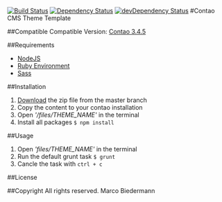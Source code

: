 [![Build Status](https://travis-ci.org/marcobiedermann/contao-theme-template.svg)](https://travis-ci.org/marcobiedermann/contao-theme-template) [![Dependency Status](https://david-dm.org/marcobiedermann/contao-theme-template.svg)](https://david-dm.org/marcobiedermann/contao-theme-template) [![devDependency Status](https://david-dm.org/marcobiedermann/contao-theme-template/dev-status.svg)](https://david-dm.org/marcobiedermann/contao-theme-template#info=devDependencies)
#Contao CMS Theme Template

##Compatible
Compatible Version: [Contao 3.4.5](https://download.contao.org/3.4.5/zip)

##Requirements
* [NodeJS](http://nodejs.org/)
* [Ruby Environment](https://www.ruby-lang.org/)
* [Sass](http://sass-lang.com/)

##Installation
1. [Download](https://github.com/marcobiedermann/contao-theme-template/archive/master.zip) the zip file from the master branch
1. Copy the content to your contao installation
1. Open *'/files/THEME_NAME'* in the terminal
1. Install all packages `$ npm install`

##Usage
1. Open *'files/THEME_NAME'* in the terminal
1. Run the default grunt task `$ grunt`
1. Cancle the task with `ctrl + c`


##License

##Copyright
All rights reserved. Marco Biedermann
